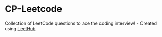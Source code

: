 # CP-Leetcode
Collection of LeetCode questions to ace the coding interview! - Created using [LeetHub](https://github.com/QasimWani/LeetHub)
